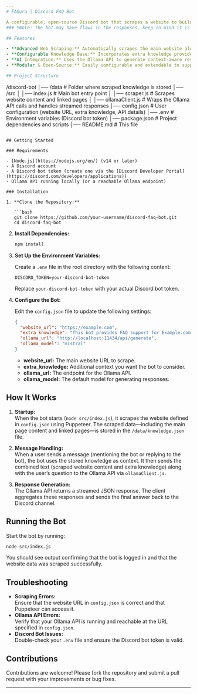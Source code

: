 ```yaml
---
# FAQura | Discord FAQ Bot

A configurable, open-source Discord bot that scrapes a website to build a comprehensive knowledge base and uses the Ollama API to provide support or answer FAQs in your Discord server.
### ‼️Note: The bot may have flaws in the responses, keep in mind it is ai so I reccomend using a ollama model that works best for your situation as responses may vary for each model

## Features

- **Advanced Web Scraping:** Automatically scrapes the main website along with internal linked pages, extracting text, anchors, and button details.
- **Configurable Knowledge Base:** Incorporates extra knowledge provided in `config.json`.
- **AI Integration:** Uses the Ollama API to generate context-aware responses based on the scraped website content.
- **Modular & Open-Source:** Easily configurable and extendable to support additional features.

## Project Structure

```
/discord-bot
│── /data                 # Folder where scraped knowledge is stored
│── /src
│   │── index.js          # Main bot entry point
│   │── scraper.js        # Scrapes website content and linked pages
│   │── ollamaClient.js   # Wraps the Ollama API calls and handles streamed responses
│── config.json           # User configuration (website URL, extra knowledge, API details)
│── .env                  # Environment variables (Discord bot token)
│── package.json          # Project dependencies and scripts
│── README.md             # This file
```

## Getting Started

### Requirements

- [Node.js](https://nodejs.org/en/) (v14 or later)
- A Discord account
- A Discord bot token (create one via the [Discord Developer Portal](https://discord.com/developers/applications))
- Ollama API running locally (or a reachable Ollama endpoint)

### Installation

1. **Clone the Repository:**

   ```bash
   git clone https://github.com/your-username/discord-faq-bot.git
   cd discord-faq-bot
   ```

2. **Install Dependencies:**

   ```bash
   npm install
   ```

3. **Set Up the Environment Variables:**

   Create a `.env` file in the root directory with the following content:

   ```env
   DISCORD_TOKEN=your-discord-bot-token
   ```

   Replace `your-discord-bot-token` with your actual Discord bot token.

4. **Configure the Bot:**

   Edit the `config.json` file to update the following settings:

   ```json
   {
     "website_url": "https://example.com",
     "extra_knowledge": "This bot provides FAQ support for Example.com. It answers common questions using scraped data.",
     "ollama_url": "http://localhost:11434/api/generate",
     "ollama_model": "mistral"
   }
   ```

   - **website_url:** The main website URL to scrape.
   - **extra_knowledge:** Additional context you want the bot to consider.
   - **ollama_url:** The endpoint for the Ollama API.
   - **ollama_model:** The default model for generating responses.

## How It Works

1. **Startup:**  
   When the bot starts (`node src/index.js`), it scrapes the website defined in `config.json` using Puppeteer. The scraped data—including the main page content and linked pages—is stored in the `/data/knowledge.json` file.

2. **Message Handling:**  
   When a user sends a message (mentioning the bot or replying to the bot), the bot uses the stored knowledge as context. It then sends the combined text (scraped website content and extra knowledge) along with the user’s question to the Ollama API via `ollamaClient.js`.

3. **Response Generation:**  
   The Ollama API returns a streamed JSON response. The client aggregates these responses and sends the final answer back to the Discord channel.

## Running the Bot

Start the bot by running:

```bash
node src/index.js
```

You should see output confirming that the bot is logged in and that the website data was scraped successfully.

## Troubleshooting

- **Scraping Errors:**  
  Ensure that the website URL in `config.json` is correct and that Puppeteer can access it.  
- **Ollama API Errors:**  
  Verify that your Ollama API is running and reachable at the URL specified in `config.json`.  
- **Discord Bot Issues:**  
  Double-check your `.env` file and ensure the Discord bot token is valid.

## Contributions

Contributions are welcome! Please fork the repository and submit a pull request with your improvements or bug fixes.

---
```

